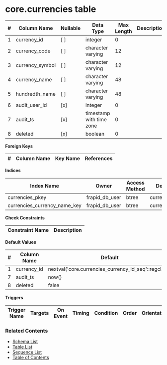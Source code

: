 # core.currencies table



| # | Column Name | Nullable | Data Type | Max Length | Description |
| --- | --- | --- | --- | --- | --- |
| 1 | currency_id | [ ] | integer | 0 |  |
| 2 | currency_code | [ ] | character varying | 12 |  |
| 3 | currency_symbol | [ ] | character varying | 12 |  |
| 4 | currency_name | [ ] | character varying | 48 |  |
| 5 | hundredth_name | [ ] | character varying | 48 |  |
| 6 | audit_user_id | [x] | integer | 0 |  |
| 7 | audit_ts | [x] | timestamp with time zone | 0 |  |
| 8 | deleted | [x] | boolean | 0 |  |



**Foreign Keys**

| # | Column Name | Key Name | References |
| --- | --- | --- | --- |



**Indices**

| Index Name | Owner | Access Method | Definition | Description |
| --- | --- | --- | --- | --- |
| currencies_pkey | frapid_db_user | btree | currency_code |  |
| currencies_currency_name_key | frapid_db_user | btree | currency_name |  |



**Check Constraints**

| Constraint Name | Description |
| --- | --- |



**Default Values**

| # | Column Name | Default |
| --- | --- | --- |
| 1 | currency_id | nextval('core.currencies_currency_id_seq'::regclass) |
| 7 | audit_ts | now() |
| 8 | deleted | false |


**Triggers**

| Trigger Name | Targets | On Event | Timing | Condition | Order | Orientation | Description |
| --- | --- | --- | --- | --- | --- | --- | --- |


### Related Contents
* [Schema List](../../schemas.md)
* [Table List](../../tables.md)
* [Sequence List](../../sequences.md)
* [Table of Contents](../../README.md)
